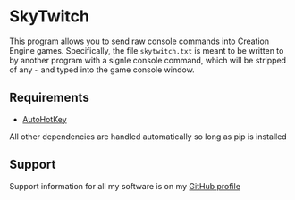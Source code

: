 # SkyTwitch
This program allows you to send raw console commands into Creation Engine games. Specifically, the file `skytwitch.txt` is meant to be written to by another program with a signle console command, which will be stripped of any `~` and typed into the game console window.
## Requirements
- [AutoHotKey](https://www.autohotkey.com/)

All other dependencies are handled automatically so long as pip is installed
## Support
Support information for all my software is on my [GitHub profile](github.com/sugoidogo)
